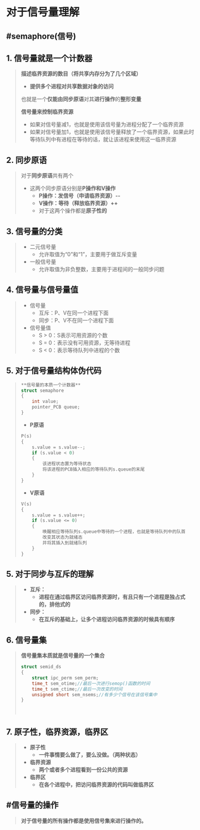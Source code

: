 # 对于信号量理解

## #semaphore(信号)

## 1. 信号量就是一个计数器

> **描述临界资源的数目（将共享内存分为了几个区域）**
>
> - **提供多个进程对共享数据对象的访问**
>
> 也就是一个**仅能由同步原语**对其**进行操作**的**整形变量**
>
> **信号量来控制临界资源**
>
> - 如果对信号量减1，也就是使用该信号量为进程分配了一个临界资源
> - 如果对信号量加1，也就是使用该信号量释放了一个临界资源，如果此时等待队列中有进程在等待的话，就让该进程来使用这一临界资源



## 2. 同步原语 

> 对于**同步原语**共有两个
>
> - 这两个同步原语分别是**P操作和V操作**
>   - **P操作：发信号（申请临界资源）--**
>   - **V操作：等待（释放临界资源）++**
>   - 对于这两个操作都是**原子性的**



## 3. 信号量的分类

> - 二元信号量
>   - 允许取值为“0”和“1”，主要用于做互斥变量
> - 一般信号量
>   - 允许取值为非负整数，主要用于进程间的一般同步问题



## 4. 信号量与信号量值

> - 信号量
>   - 互斥：P、V在同一个进程下面
>   - 同步：P、V不在同一个进程下面
> - 信号量值
>   - S > 0：S表示可用资源的个数
>   - S = 0：表示没有可用资源，无等待进程
>   - S < 0：表示等待队列中进程的个数



## 5.  对于信号量结构体伪代码

> ``` c++
> **信号量的本质一个计数器**
> struct semaphore
> {
>     int value;
>     pointer_PCB queue;
> }
> ```
>
>  
>
> - **P原语**
>
> ``` c++
> P(s)
> {
>     s.value = s.value--;
>     if (s.value < 0)
>     {
>         该进程状态置为等待状态
>         将该进程的PCB插入相应的等待队列s.queue的末尾
>     }
> }
> ```
>
> 
>
> - **V原语**
>
> ``` c++
> V(s)
> {
>     s.value = s.value++;
>     if (s.value <= 0)
>     {
>         唤醒相应等待队列s.queue中等待的一个进程，也就是等待队列中的队首
>         改变其状态为就绪态
>         并将其插入到就绪队列
>     }
> }
> ```
>
>



## 5. 对于同步与互斥的理解

> - **互斥：**
>   - **进程在通过临界区访问临界资源时，有且只有一个进程是独占式的，排他式的**
> - **同步：**
>   - **在互斥的基础上，让多个进程访问临界资源的时候具有顺序**



## 6. 信号量集

> **信号量集本质就是信号量的一个集合**
>
> ``` c++
> struct semid_ds
> {
>     struct ipc_perm sem_perm;
>     time_t sem_otime;//最后一次进行semop()函数的时间
>     time_t sem_ctime;//最后一次改变的时间
>     unsigned short sem_nsems;//有多少个信号在该信号集中
> }
> ```
>
> ​    



## 7. 原子性，临界资源，临界区

> - **原子性**
>   - **一件事情要么做了，要么没做。（两种状态）**
> - **临界资源**
>   - **两个或者多个进程看到一份公共的资源**
> - **临界区**
>   - **在各个进程中，把访问临界资源的代码叫做临界区**



## #信号量的操作

> **对于信号量的所有操作都是使用信号集来进行操作的。**




